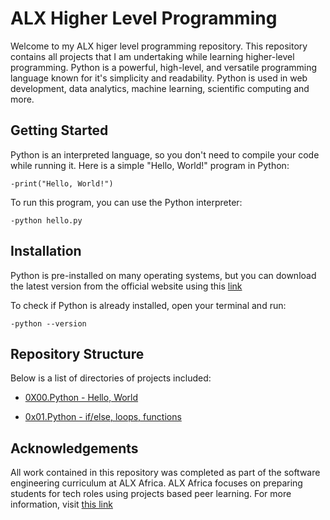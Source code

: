 # ALX Higher Level Programming

Welcome to my ALX higer level programming repository. This repository contains 
all projects that I am undertaking while learning higher-level programming.
Python is a powerful, high-level, and versatile programming language known 
for it's simplicity and readability. Python is used in web development, 
data analytics, machine learning, scientific computing and more.

## Getting Started

Python is an interpreted language, so you don't need to compile your code 
while running it. Here is a simple "Hello, World!" program in Python:

	-print("Hello, World!")

To run this program, you can use the Python interpreter:

	-python hello.py

## Installation

Python is pre-installed on many operating systems, but you can download
the latest version from the official website using this [link](https://www.python.org/downloads/)

To check if Python is already installed, open your terminal and run:

	-python --version

## Repository Structure

Below is a list of directories of projects included:

* [0X00.Python - Hello, World](0x00-python-hello_world)

* [0x01.Python - if/else, loops, functions](0x01-python-if_else_loops_functions)


## Acknowledgements

All work contained in this repository was completed as part of the software
engineering curriculum at ALX Africa. ALX Africa focuses on preparing students for
tech roles using projects based peer learning. For more information, visit
[this link](https://www.alxafrica.com)
